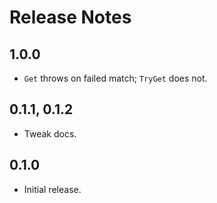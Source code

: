 # Release Notes

## 1.0.0

* `Get` throws on failed match; `TryGet` does not.

## 0.1.1, 0.1.2

* Tweak docs.

## 0.1.0

* Initial release.
